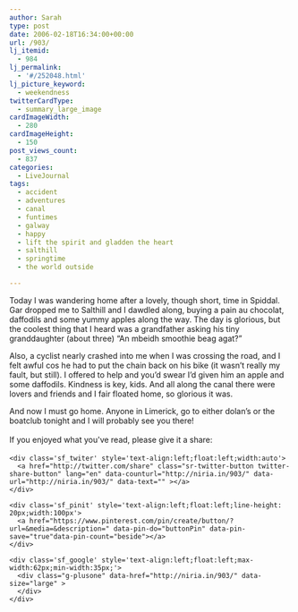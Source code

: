 ```yaml
---
author: Sarah
type: post
date: 2006-02-18T16:34:00+00:00
url: /903/
lj_itemid:
  - 984
lj_permalink:
  - '#/252048.html'
lj_picture_keyword:
  - weekendness
twitterCardType:
  - summary_large_image
cardImageWidth:
  - 280
cardImageHeight:
  - 150
post_views_count:
  - 837
categories:
  - LiveJournal
tags:
  - accident
  - adventures
  - canal
  - funtimes
  - galway
  - happy
  - lift the spirit and gladden the heart
  - salthill
  - springtime
  - the world outside

---
```

<div id="fb-root">
</div>

Today I was wandering home after a lovely, though short, time in Spiddal. Gar dropped me to Salthill and I dawdled along, buying a pain au chocolat, daffodils and some yummy apples along the way. The day is glorious, but the coolest thing that I heard was a grandfather asking his tiny granddaughter (about three) &#8220;An mbeidh smoothie beag agat?&#8221;

Also, a cyclist nearly crashed into me when I was crossing the road, and I felt awful cos he had to put the chain back on his bike (it wasn&#8217;t really my fault, but still). I offered to help and you&#8217;d swear I&#8217;d given him an apple and some daffodils. Kindness is key, kids. And all along the canal there were lovers and friends and I fair floated home, so glorious it was.

And now I must go home. Anyone in Limerick, go to either dolan&#8217;s or the boatclub tonight and I will probably see you there!

<div class='sfsi_Sicons' style='width: 100%; display: inline-block; vertical-align: middle; text-align:left'>
  <div style='margin:0px 8px 0px 0px; line-height: 24px'>
    <span>If you enjoyed what you've read, please give it a share:</span>
  </div>
  
  <div class='sfsi_socialwpr'>
    <div class='sf_fb' style='text-align:left;width:125px'>
      <div class="fb-like" href="http://niria.in/903/" width="180" send="false" showfaces="false"  action="like" data-share="true"data-layout="button_count" >
      </div>
    </div>
    
    <div class='sf_twiter' style='text-align:left;float:left;width:auto'>
      <a href="http://twitter.com/share" class="sr-twitter-button twitter-share-button" lang="en" data-counturl="http://niria.in/903/" data-url="http://niria.in/903/" data-text="" ></a>
    </div>
    
    <div class='sf_pinit' style='text-align:left;float:left;line-height: 20px;width:100px'>
      <a href="https://www.pinterest.com/pin/create/button/?url=&media=&description=" data-pin-do="buttonPin" data-pin-save="true"data-pin-count="beside"></a>
    </div>
    
    <div class='sf_google' style='text-align:left;float:left;max-width:62px;min-width:35px;'>
      <div class="g-plusone" data-href="http://niria.in/903/" data-size="large" >
      </div>
    </div>
  </div>
</div>